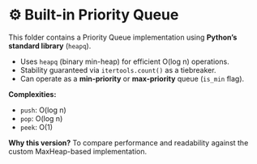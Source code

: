 # ⚙️ Built-in Priority Queue

This folder contains a Priority Queue implementation using **Python’s standard library** (`heapq`).

- Uses `heapq` (binary min-heap) for efficient O(log n) operations.
- Stability guaranteed via `itertools.count()` as a tiebreaker.
- Can operate as a **min-priority** or **max-priority** queue (`is_min` flag).

**Complexities:**
- `push`: O(log n)
- `pop`:  O(log n)
- `peek`: O(1)

**Why this version?**
To compare performance and readability against the custom MaxHeap-based implementation.